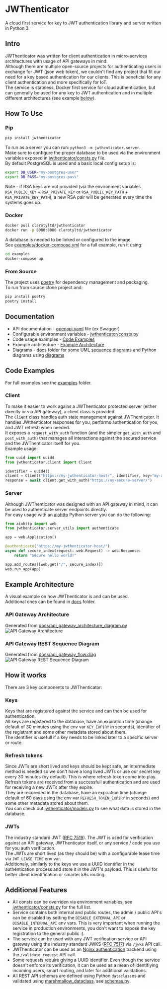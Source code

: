 # JWThenticator
A cloud first service for key to JWT authentication library and server written in Python 3.


## Intro
JWThenticator was written for client authentication in micro-services architectures with usage of API gateways in mind.\
Although there are multiple open-source projects for authenticating users in exchange for JWT (json web token), we couldn't find any project that fit our need for a key based authentication for our clients. This is beneficial for any client authentication and more specifically for IoT.\
The service is stateless, Docker first service for cloud authentication, but can generally be used for any key to JWT authentication and in multiple different architectures (see example [below](#example-architecture)).


## How To Use
### Pip
```bash
pip install jwthenticator
```
To run as a server you can run: `python3 -m jwthenticator.server`.\
Make sure to configure the proper database to be used via the environment variables exposed in [jwthenticator/consts.py](jwthenticator/consts.py) file.\
By default PostgreSQL is used and a basic local config setup is:
```bash
export DB_USER="my-postgres-user"
export DB_PASS="my-postgres-pass"
```
Note - if RSA keys are not provided (via the environment variables `RSA_PUBLIC_KEY` + `RSA_PRIVATE_KEY` or `RSA_PUBLIC_KEY_PATH` + `RSA_PRIVATE_KEY_PATH`), a new RSA pair will be generated every time the systems goes up.

### Docker
```bash
docker pull clarotyltd/jwthenticator
docker run -p 8080:8080 clarotyltd/jwthenticator
```
A database is needed to be linked or configured to the image.\
See [examples/docker-compose.yml](examples/docker-compose.yml) for a full example, run it using:
```bash
cd examples
docker-compose up
```

### From Source
The project uses [poetry](https://github.com/python-poetry/poetry) for dependency management and packaging.\
To run from source clone project and:
```bash
pip install poetry
poetry install
```


## Documentation
- API documentation - [openapi.yaml](openapi.yaml) file (ex Swagger)
- Configurable environment variables - [jwthenticator/consts.py](jwthenticator/consts.py)
- Code usage examples - [Code Examples](#code-examples)
- Example architecture - [Example Architecture](#example-architecture)
- Diagrams - [docs](docs) folder for some UML [sequence diagrams](https://sequencediagram.org/) and Python diagrams using [diagrams](https://github.com/mingrammer/diagrams)


## Code Examples
For full examples see the [examples](jwthenticator/examples) folder.

### Client
To make it easier to work agains a JWThenticator protected server (either directly or via API gateway), a client class is provided.\
The `Client` class handles auth state management against JWThenticator. It handles JWthenticator responses for you, performs authentication for you, and JWT refresh when needed.\
It exposes a `request_with_auth` function (and the simpler `get_with_auth` and `post_with_auth`) that manages all interactions against the secured service and the JWThenticator itself for you.\
Example usage:
```python
from uuid import uuid4
from jwthenticator.client import Client

identifier = uuid4()
client = Client("https://my-jwthenticator-host/", identifier, key="my-awesome-key")
response = await client.get_with_auth("https://my-secure-server/")
```

### Server
Although JWThenticator was designed with an API gateway in mind, it can be used to authenticate server endpoints directly.\
For easy usage with an [aiohttp](https://docs.aiohttp.org/en/stable/) Python server you can do the following:
```python
from aiohttp import web
from jwthenticator.server_utils import authenticate

app = web.Application()

@authenticate("https://my-jwthenticator-host/")
async def secure_index(request: web.Request) -> web.Response:
    return "Secure hello world!"

app.add_routes([web.get("/", secure_index)])
web.run_app(app)
```


## Example Architecture
A visual example on how JWThenticator is and can be used.\
Additional ones can be found in [docs](docs) folder.

### API Gateway Architecture
Generated from [docs/api_gateway_architecture_diagram.py](docs/api_gateway_architecture_diagram.py)\
![API Gateway Architecture](https://user-images.githubusercontent.com/3015856/103092541-3cdd1c00-4600-11eb-807d-6033f6fdfa72.png)

### API Gateway REST Sequence Diagram
Generated from [docs/api_gateway_flow.diag](docs/api_gateway_flow.diag)\
![API Gateway REST Sequence Diagram](https://user-images.githubusercontent.com/3015856/103092521-2931b580-4600-11eb-8a0e-a4fb7ccf41c0.png)

## How it works
There are 3 key components to JWThenticator:

### Keys
Keys that are registered against the service and can then be used for authentication.\
All keys are registered to the database, have an expiration time (change default of 30 minutes using the env var `KEY_EXPIRY` in seconds), identifier of the registrant and some other metadata stored about them.\
The identifier is usefull if a key needs to be linked later to a specific server or route.

### Refresh tokens
Since JWTs are short lived and keys should be kept safe, an intermediate method is needed so we don't have a long lived JWTs or use our secret key every 30 minutes (by default). This is where refresh token come into play.\
Refresh tokens are received from a successfull authentication and are used for receiving a new JWTs after they expire.\
They are recoreded in the database, have an expiration time (change default of 60 days using  the env var `REFRESH_TOKEN_EXPIRY` in seconds) and some other metadata stored about them.\
You can check out [jwthenticator/models.py](jwthenticator/models.py) to see what data is stored in the database.

### JWTs
The industry standard JWT ([RFC 7519](https://tools.ietf.org/html/rfc7519)). The JWT is used for verification against an API gateway, JWThenticator itself, or any service / code you use for you auth verification.\
The JWTs are short lived (as they should be) with a configurable lease time via `JWT_LEASE_TIME` env var.\
Additionaly, similarly to the keys we use a UUID identifier in the authentication process and store it in the JWT's payload. This is useful for better client identification or smarter k8s routing.


## Additional Features
- All consts can be overriden via environment variables, see [jwthenticator/consts.py](jwthenticator/consts.py) for the full list.
- Service contains both internal and public routes, the admin / public API's can be disabled by setting the `DISABLE_EXTERNAL_API` or `DISABLE_INTERNAL_API` env vars. This is very important when running the service in production environments, you don't want to expose the key registration to the general public :).
- The service can be used with any JWT verification service or API gateway using the industry standard JWKS ([RFC 7517](https://tools.ietf.org/html/rfc7517)) via `/jwks` API call.
- JWThenticator can be used as an [Nginx authentication](http://nginx.org/en/docs/http/ngx_http_auth_request_module.html) backend using the `/validate_request` API call.
- Some requests require giving a UUID identifier. Even though the service doesn't enforce its verification, it can be used as a mean of identifiying incoming users, smart routing, and later for additional validations.
- All REST API schemas are defined using Python `dataclass`es and validated using [marshmallow_dataclass](https://github.com/lovasoa/marshmallow_dataclass), see [schemas.py](jwthenticator/schemas.py).
